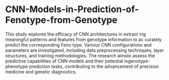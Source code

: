 # CNN-Models-in-Prediction-of-Fenotype-from-Genotype

This study explores the efficacy of CNN architectures in extract ing meaningful patterns and features from genotype information to ac curately predict the corresponding Feno type.
Various CNN configurations and parameters are investigated, including data preprocessing techniques, layer structures, and training methodologies. 
The research aimsto assess the predictive capabilities of CNN models and their potential ingenotype-phenotype prediction tasks, contributing to the advancement of precision medicine and genetic diagnostics.

